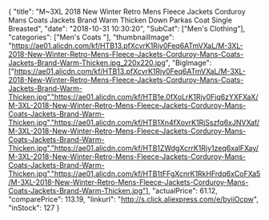 {
	"title": "M~3XL 2018 New Winter Retro Mens Fleece Jackets Corduroy Mans Coats Jackets Brand Warm Thicken Down Parkas Coat Single Breasted",
	"date": "2018-10-31 10:30:20",
	"SubCat": ["Men's Clothing"],
	"categories": ["Men's Coats "],
	"thumbnailImage": "https://ae01.alicdn.com/kf/HTB13.pfXcvrK1Rjy0Feq6ATmVXaL/M-3XL-2018-New-Winter-Retro-Mens-Fleece-Jackets-Corduroy-Mans-Coats-Jackets-Brand-Warm-Thicken.jpg_220x220.jpg",
	"BigImage": ["https://ae01.alicdn.com/kf/HTB13.pfXcvrK1Rjy0Feq6ATmVXaL/M-3XL-2018-New-Winter-Retro-Mens-Fleece-Jackets-Corduroy-Mans-Coats-Jackets-Brand-Warm-Thicken.jpg","https://ae01.alicdn.com/kf/HTB1e.0fXoLrK1Rjy0Fjq6zYXFXaX/M-3XL-2018-New-Winter-Retro-Mens-Fleece-Jackets-Corduroy-Mans-Coats-Jackets-Brand-Warm-Thicken.jpg","https://ae01.alicdn.com/kf/HTB1Xn4fXovrK1RjSszfq6xJNVXaf/M-3XL-2018-New-Winter-Retro-Mens-Fleece-Jackets-Corduroy-Mans-Coats-Jackets-Brand-Warm-Thicken.jpg","https://ae01.alicdn.com/kf/HTB1ZWdgXcrrK1Rjy1zeq6xalFXay/M-3XL-2018-New-Winter-Retro-Mens-Fleece-Jackets-Corduroy-Mans-Coats-Jackets-Brand-Warm-Thicken.jpg","https://ae01.alicdn.com/kf/HTB1tFFgXcnrK1RkHFrdq6xCoFXa5/M-3XL-2018-New-Winter-Retro-Mens-Fleece-Jackets-Corduroy-Mans-Coats-Jackets-Brand-Warm-Thicken.jpg"],
	"actualPrice": 61.12,
	"comparePrice": 113.19,
	"linkurl": "http://s.click.aliexpress.com/e/byiiOcpw",
	"inStock": 127
}
